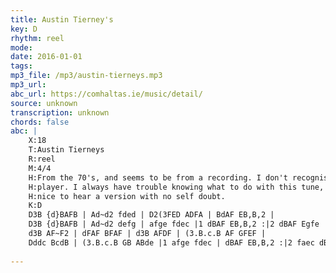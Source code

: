 ```yaml
---
title: Austin Tierney's
key: D
rhythm: reel
mode: 
date: 2016-01-01
tags:
mp3_file: /mp3/austin-tierneys.mp3
mp3_url: 
abc_url: https://comhaltas.ie/music/detail/
source: unknown
transcription: unknown
chords: false
abc: |
    X:18
    T:Austin Tierneys
    R:reel
    M:4/4
    H:From the 70's, and seems to be from a recording. I don't recognise the fiddle 
    H:player. I always have trouble knowing what to do with this tune, so its 
    H:nice to hear a version with no self doubt.
    K:D
    D3B {d}BAFB | Ad~d2 fded | D2(3FED ADFA | BdAF EB,B,2 |
    D3B {d}BAFB | Ad~d2 defg | afge fdec |1 dBAF EB,B,2 :|2 dBAF Egfe ||
    d3B AF~F2 | dFAF BFAF | d3B AFDF | (3.B.c.B AF GFEF |
    Dddc BcdB | (3.B.c.B GB ABde |1 afge fdec | dBAF EB,B,2 :|2 faec dBAF | BdAF EGFE ||
    
---
```


